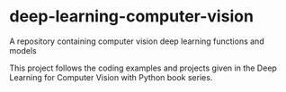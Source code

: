 # deep-learning-computer-vision
A repository containing computer vision deep learning functions and models

This project follows the coding examples and projects given in the Deep Learning for Computer Vision with Python book series.
